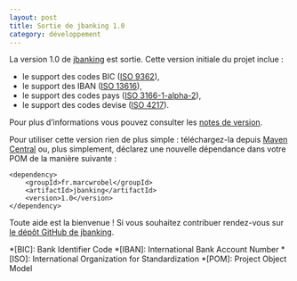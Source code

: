 ```yaml
---
layout: post
title: Sortie de jbanking 1.0
category: développement
---
```


La version 1.0 de [jbanking](https://github.com/marcwrobel/jbanking) est sortie. Cette version
initiale du projet inclue :
* le support des codes BIC ([ISO 9362](https://fr.wikipedia.org/wiki/ISO_9362)),
* le support des IBAN ([ISO 13616](https://fr.wikipedia.org/wiki/ISO_13616)),
* le support des codes pays ([ISO 3166-1-alpha-2](https://fr.wikipedia.org/wiki/ISO_3166)),
* le support des codes devise ([ISO 4217](https://fr.wikipedia.org/wiki/ISO_4217)).

Pour plus d’informations vous pouvez consulter les [notes de version](https://github.com/marcwrobel/jbanking/releases/tag/jbanking-1.0).

Pour utiliser cette version rien de plus simple : téléchargez-la depuis [Maven Central](https://search.maven.org/artifact/fr.marcwrobel/jbanking/1.0/jar)
ou, plus simplement, déclarez une nouvelle dépendance dans votre POM de la manière suivante :

    <dependency>
        <groupId>fr.marcwrobel</groupId>
        <artifactId>jbanking</artifactId>
        <version>1.0</version>
    </dependency>

Toute aide est la bienvenue ! Si vous souhaitez contribuer rendez-vous sur [le dépôt GitHub de
jbanking](https://github.com/marcwrobel/jbanking).

*[BIC]: Bank Identifier Code
*[IBAN]: International Bank Account Number
*[ISO]: International Organization for Standardization
*[POM]: Project Object Model
